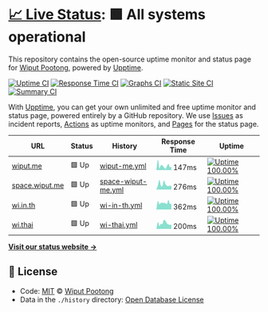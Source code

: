 # [📈 Live Status](https://status.wi.in.th): <!--live status--> **🟩 All systems operational**

This repository contains the open-source uptime monitor and status page for [Wiput Pootong](https://cv.wiput.me), powered by [Upptime](https://github.com/upptime/upptime).

[![Uptime CI](https://github.com/koj-co/upptime/workflows/Uptime%20CI/badge.svg)](https://github.com/koj-co/upptime/actions?query=workflow%3A%22Uptime+CI%22)
[![Response Time CI](https://github.com/koj-co/upptime/workflows/Response%20Time%20CI/badge.svg)](https://github.com/koj-co/upptime/actions?query=workflow%3A%22Response+Time+CI%22)
[![Graphs CI](https://github.com/koj-co/upptime/workflows/Graphs%20CI/badge.svg)](https://github.com/koj-co/upptime/actions?query=workflow%3A%22Graphs+CI%22)
[![Static Site CI](https://github.com/koj-co/upptime/workflows/Static%20Site%20CI/badge.svg)](https://github.com/koj-co/upptime/actions?query=workflow%3A%22Static+Site+CI%22)
[![Summary CI](https://github.com/koj-co/upptime/workflows/Summary%20CI/badge.svg)](https://github.com/koj-co/upptime/actions?query=workflow%3A%22Summary+CI%22)

With [Upptime](https://upptime.js.org), you can get your own unlimited and free uptime monitor and status page, powered entirely by a GitHub repository. We use [Issues](https://github.com/wiput1999/uptime/issues) as incident reports, [Actions](https://github.com/wiput1999/uptime/actions) as uptime monitors, and [Pages](https://status.wi.in.th) for the status page.

<!--start: status pages-->
<!-- This summary is generated by Upptime (https://github.com/upptime/upptime) -->
<!-- Do not edit this manually, your changes will be overwritten -->

| URL                                      | Status | History                                                                                             | Response Time                                                                       | Uptime                                                                                                                                                                                                              |
| ---------------------------------------- | ------ | --------------------------------------------------------------------------------------------------- | ----------------------------------------------------------------------------------- | ------------------------------------------------------------------------------------------------------------------------------------------------------------------------------------------------------------------- |
| [wiput.me](https://wiput.me)             | 🟩 Up  | [wiput-me.yml](https://github.com/wiput1999/uptime/commits/master/history/wiput-me.yml)             | <img alt="Response time graph" src="./graphs/wiput-me.png" height="20"> 147ms       | [![Uptime 100.00%](https://img.shields.io/endpoint?url=https%3A%2F%2Fraw.githubusercontent.com%2Fwiput1999%2Fuptime%2Fmaster%2Fapi%2Fwiput-me%2Fuptime.json)](https://status.wi.in.th/history/wiput-me)             |
| [space.wiput.me](https://space.wiput.me) | 🟩 Up  | [space-wiput-me.yml](https://github.com/wiput1999/uptime/commits/master/history/space-wiput-me.yml) | <img alt="Response time graph" src="./graphs/space-wiput-me.png" height="20"> 276ms | [![Uptime 100.00%](https://img.shields.io/endpoint?url=https%3A%2F%2Fraw.githubusercontent.com%2Fwiput1999%2Fuptime%2Fmaster%2Fapi%2Fspace-wiput-me%2Fuptime.json)](https://status.wi.in.th/history/space-wiput-me) |
| [wi.in.th](https://wi.in.th)             | 🟩 Up  | [wi-in-th.yml](https://github.com/wiput1999/uptime/commits/master/history/wi-in-th.yml)             | <img alt="Response time graph" src="./graphs/wi-in-th.png" height="20"> 362ms       | [![Uptime 100.00%](https://img.shields.io/endpoint?url=https%3A%2F%2Fraw.githubusercontent.com%2Fwiput1999%2Fuptime%2Fmaster%2Fapi%2Fwi-in-th%2Fuptime.json)](https://status.wi.in.th/history/wi-in-th)             |
| [wi.thai](https://ไว.ไทย)                | 🟩 Up  | [wi-thai.yml](https://github.com/wiput1999/uptime/commits/master/history/wi-thai.yml)               | <img alt="Response time graph" src="./graphs/wi-thai.png" height="20"> 200ms        | [![Uptime 100.00%](https://img.shields.io/endpoint?url=https%3A%2F%2Fraw.githubusercontent.com%2Fwiput1999%2Fuptime%2Fmaster%2Fapi%2Fwi-thai%2Fuptime.json)](https://status.wi.in.th/history/wi-thai)               |

<!--end: status pages-->

[**Visit our status website →**](https://status.wi.in.th)

## 📄 License

- Code: [MIT](./LICENSE) © [Wiput Pootong](https://cv.wiput.me)
- Data in the `./history` directory: [Open Database License](https://opendatacommons.org/licenses/odbl/1-0/)
